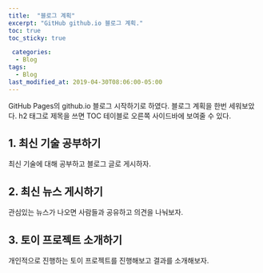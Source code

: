 ```yaml
---
title:  "블로그 계획"
excerpt: "GitHub github.io 블로그 계획."
toc: true
toc_sticky: true

 categories:
  - Blog
tags:
  - Blog
last_modified_at: 2019-04-30T08:06:00-05:00
---
```


 GitHub Pages의 github.io 블로그 시작하기로 하였다.
블로그 계획을 한번 세워보았다. h2 태그로 제목을 쓰면
TOC 테이블로 오른쪽 사이드바에 보여줄 수 있다.

 ## 1. 최신 기술 공부하기

 최신 기술에 대해 공부하고 블로그 글로 게시하자.

 ## 2. 최신 뉴스 게시하기

 관심있는 뉴스가 나오면 사람들과 공유하고 의견을 나눠보자.

 ## 3. 토이 프로젝트 소개하기

 개인적으로 진행하는 토이 프로젝트를 진행해보고
결과를 소개해보자.